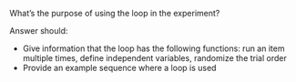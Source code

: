 What’s the purpose of using the loop in the experiment?

Answer should:

- Give information that the loop has the following functions: run an item multiple times, define independent variables, randomize the trial order  
- Provide an example sequence where a loop is used

